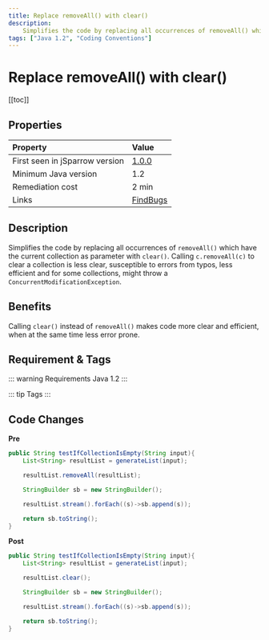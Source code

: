 ```yaml
---
title: Replace removeAll() with clear()
description:
    Simplifies the code by replacing all occurrences of removeAll() which have the current collection as parameter with clear().
tags: ["Java 1.2", "Coding Conventions"]
---
```


# Replace removeAll() with clear()

[[toc]]

## Properties


| Property                        | Value |
|:------------------------------- |:----- |
| First seen in jSparrow version  | [1.0.0](/eclipse/release-notes.html#_1-0-0) |
| Minimum Java version            | 1.2   |
| Remediation cost                | 2 min |
| Links                           | [FindBugs](http://findbugs.sourceforge.net/bugDescriptions.html#DMI_USING_REMOVEALL_TO_CLEAR_COLLECTION) |

## Description

Simplifies the code by replacing all occurrences of `removeAll()` which have the current collection as parameter with `clear()`. Calling `c.removeAll(c)` to clear a collection is less clear, susceptible to errors from typos, less efficient and for some collections, might throw a `ConcurrentModificationException`.   

## Benefits

Calling `clear()` instead of `removeAll()` makes code more clear and efficient, when at the same time less error prone.

## Requirement & Tags

::: warning Requirements
Java 1.2
:::

::: tip Tags
<TagLinks />
:::

## Code Changes

__Pre__

```java
public String testIfCollectionIsEmpty(String input){
    List<String> resultList = generateList(input);

    resultList.removeAll(resultList);

    StringBuilder sb = new StringBuilder();

    resultList.stream().forEach((s)->sb.append(s));

    return sb.toString();
}
```

__Post__

```java
public String testIfCollectionIsEmpty(String input){
    List<String> resultList = generateList(input);

    resultList.clear();

    StringBuilder sb = new StringBuilder();

    resultList.stream().forEach((s)->sb.append(s));

    return sb.toString();
}
```
